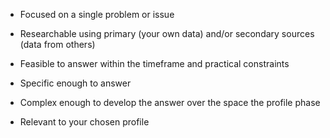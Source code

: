 - Focused on a single problem or issue

- Researchable using primary (your own data) and/or secondary sources (data from others)

- Feasible to answer within the timeframe and practical constraints

- Specific enough to answer

- Complex enough to develop the answer over the space the profile phase

- Relevant to your chosen profile